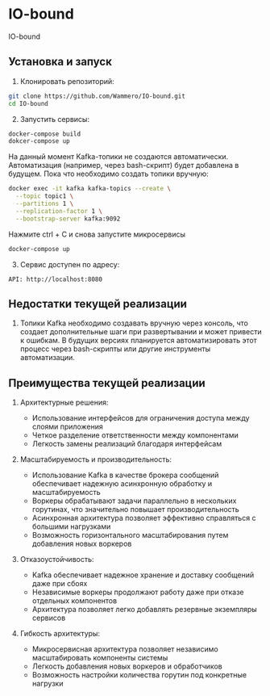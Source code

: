 # IO-bound
IO-bound

## Установка и запуск

1. Клонировать репозиторий:
```bash
git clone https://github.com/Wammero/IO-bound.git
cd IO-bound
```

2. Запустить сервисы:
```bash 
docker-compose build
dokcer-compose up
```  
На данный момент Kafka-топики не создаются автоматически. Автоматизация (например, через bash-скрипт) будет добавлена в будущем. Пока что необходимо создать топики вручную:
```bash
docker exec -it kafka kafka-topics --create \
  --topic topic1 \
  --partitions 1 \
  --replication-factor 1 \
  --bootstrap-server kafka:9092
```
Нажмите ctrl + C и снова запустите микросервисы
```bash
docker-compose up
```

3. Сервис доступен по адресу:
```
API: http://localhost:8080
```

## Недостатки текущей реализации

1. Топики Kafka необходимо создавать вручную через консоль, что создает дополнительные шаги при развертывании и может привести к ошибкам. В будущих версиях планируется автоматизировать этот процесс через bash-скрипты или другие инструменты автоматизации.

## Преимущества текущей реализации

1. Архитектурные решения:
   - Использование интерфейсов для ограничения доступа между слоями приложения
   - Четкое разделение ответственности между компонентами
   - Легкость замены реализаций благодаря интерфейсам

2. Масштабируемость и производительность:
   - Использование Kafka в качестве брокера сообщений обеспечивает надежную асинхронную обработку и масштабируемость
   - Воркеры обрабатывают задачи параллельно в нескольких горутинах, что значительно повышает производительность
   - Асинхронная архитектура позволяет эффективно справляться с большими нагрузками
   - Возможность горизонтального масштабирования путем добавления новых воркеров

3. Отказоустойчивость:
   - Kafka обеспечивает надежное хранение и доставку сообщений даже при сбоях
   - Независимые воркеры продолжают работу даже при отказе отдельных компонентов
   - Архитектура позволяет легко добавлять резервные экземпляры сервисов

4. Гибкость архитектуры:
   - Микросервисная архитектура позволяет независимо масштабировать компоненты системы
   - Легкость добавления новых воркеров и обработчиков
   - Возможность настройки количества горутин под конкретные нагрузки
